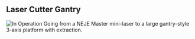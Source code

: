 ## Laser Cutter Gantry
![In Operation](https://lh3.googleusercontent.com/pw/AL9nZEUZDr4rWAqzcjOmbJLv8a8Y4Mv3yABgM_TeHcjtfSQtSW01L8C29pakja_2ohWkrLw3pu0gOFOgsC3WHVMHw7fWEnuOtkPk5KQoypsxngGXFBUTOrcFW_BEoDvtWpeUBwCCmld8xZaf0CtiY9T9PFHbHA=w1476-h1107-no)
Going from a NEJE Master mini-laser to a large gantry-style 3-axis platform with extraction.